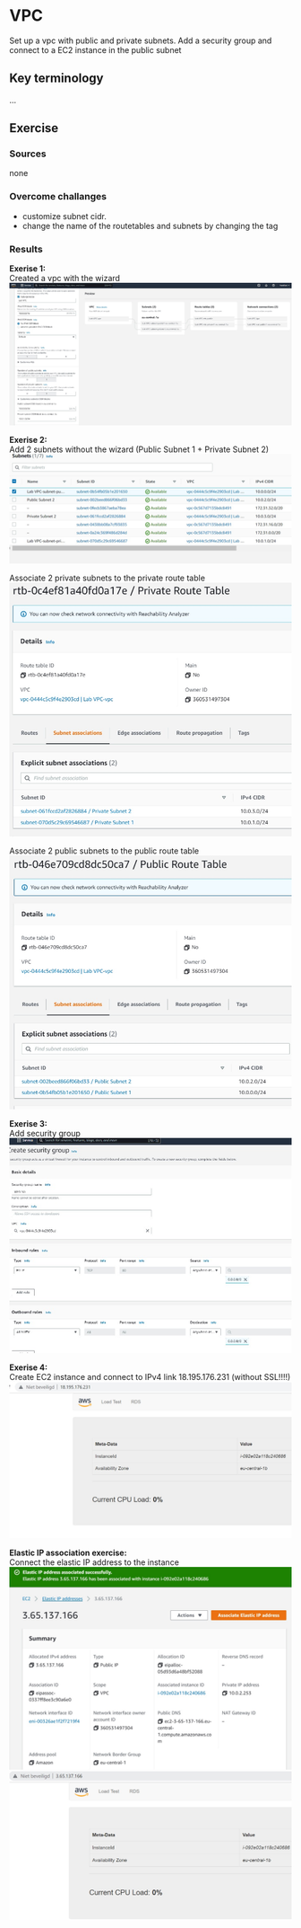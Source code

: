 # VPC
Set up a vpc with public and private subnets. Add a security group and connect to a EC2 instance in the public subnet

## Key terminology
...

## Exercise
### Sources
none

### Overcome challanges
- customize subnet cidr.
- change the name of the routetables and subnets by changing the tag

### Results
**Exerise 1:**  
Created a vpc with the wizard
![screenshot](../00_includes/vpc-wizard.jpg)

**Exerise 2:**  
Add 2 subnets without the wizard (Public Subnet 1 + Private Subnet 2)
![screenshot](../00_includes/vpc-add-subnet.jpg)

Associate 2 private subnets to the private route table
![screenshot](../00_includes/vpc-subnet-ass-private.jpg)

Associate 2 public subnets to the public route table
![screenshot](../00_includes/vpc-subnet-ass-public.jpg)

**Exerise 3:**  
Add security group
![screenshot](../00_includes/vpc-create-security-group.jpg)

**Exerise 4:**  
Create EC2 instance and connect to IPv4 link 18.195.176.231 (without SSL!!!!)
![screenshot](../00_includes/connect-2-webserver.jpg)

**Elastic IP association exercise:**  
Connect the elastic IP address to the instance
![screenshot](../00_includes/elastic-IP-adress-association.jpg)
![screenshot](../00_includes/elastic-IP-adress-association2.jpg)




